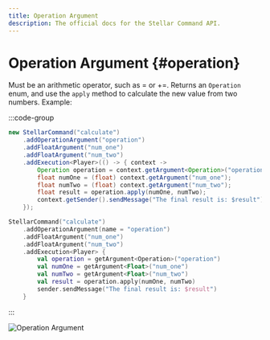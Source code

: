 ```yaml
---
title: Operation Argument
description: The official docs for the Stellar Command API.
---
```


# Operation Argument {#operation}

Must be an arithmetic operator, such as = or +=. Returns an `Operation` enum, and use the `apply` method to calculate the new value from two numbers. Example:

:::code-group
```Java
new StellarCommand("calculate")
    .addOperationArgument("operation")
    .addFloatArgument("num_one")
    .addFloatArgument("num_two")
    .addExecution<Player>(() -> { context ->
        Operation operation = context.getArgument<Operation>("operation");
        float numOne = (float) context.getArgument("num_one");
        float numTwo = (float) context.getArgument("num_two");
        float result = operation.apply(numOne, numTwo);
        context.getSender().sendMessage("The final result is: $result");
    });
```
```Kotlin
StellarCommand("calculate")
    .addOperationArgument(name = "operation")
    .addFloatArgument("num_one")
    .addFloatArgument("num_two")
    .addExecution<Player> {
        val operation = getArgument<Operation>("operation")
        val numOne = getArgument<Float>("num_one")
        val numTwo = getArgument<Float>("num_two")
        val result = operation.apply(numOne, numTwo)
        sender.sendMessage("The final result is: $result")
    }
```
:::

![Operation Argument](https://cdn.lutto.dev/stellar/gifs/math/operation.gif)